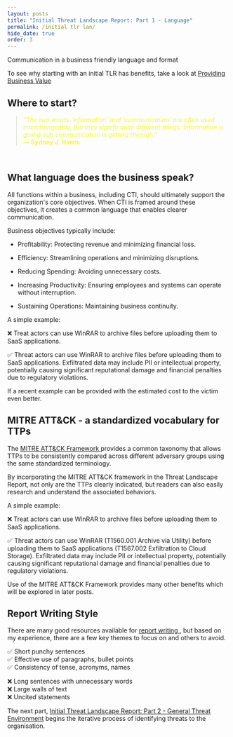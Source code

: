 ```yaml
---
layout: posts
title: "Initial Threat Landscape Report: Part 1 - Language"
permalink: /initial tlr lan/
hide_date: true
order: 3
---
```


Communication in a business friendly language and format

To see why starting with an initial TLR has benefits, take a look at <a href="/providing value/">Providing Business Value </a>

## Where to start?

<blockquote style="margin-top: 10px; margin-left: 20px; font-style: italic; color: #f4f938;">
  “The two words 'information' and 'communication' are often used interchangeably, but they signify quite different things. Information is giving out; communication is getting through.”<br>
  <span style="font-style: normal; font-weight: bold;">— Sydney J. Harris</span>
</blockquote><br>

<!-- If your organisation already has a CTI strategy in place see the Mature Cyber Threat Landscape Report  -->

## What language does the business speak?

All functions within a business, including CTI, should ultimately support the organization's core objectives. When CTI is framed around these objectives, it creates a common language that enables clearer communication.

Business objectives typically include:

  * Profitability: Protecting revenue and minimizing financial loss.

  * Efficiency: Streamlining operations and minimizing disruptions.

  * Reducing Spending: Avoiding unnecessary costs.

  * Increasing Productivity: Ensuring employees and systems can operate without interruption.

  * Sustaining Operations: Maintaining business continuity.

A simple example:

❌ Treat actors can use WinRAR to archive files before uploading them to SaaS applications. 

✅  Threat actors can use WinRAR to archive files before uploading them to SaaS applications. Exfiltrated data may include PII or intellectual property, potentially causing significant reputational damage and financial penalties due to regulatory violations. 

If a recent example can be provided with the estimated cost to the victim even better.

## MITRE ATT&CK - a standardized vocabulary for TTPs

The <a href="https://attack.mitre.org/matrices/enterprise/">MITRE ATT&CK Framework </a> provides a common taxonomy that allows TTPs to be consistently compared across different adversary groups using the same standardized terminology.

By incorporating the MITRE ATT&CK framework in the Threat Landscape Report, not only are the TTPs clearly indicated, but readers can also easily research and understand the associated behaviors.

A simple example:

❌ Treat actors can use WinRAR to archive files before uploading them to SaaS applications. 

✅  Threat actors can use WinRAR (T1560.001 Archive via Utility) before uploading them to SaaS applications (T1567.002 Exfiltration to Cloud Storage). Exfiltrated data may include PII or intellectual property, potentially causing significant reputational damage and financial penalties due to regulatory violations. 

Use of the MITRE ATT&CK Framework provides many other benefits which will be explored in later posts.

## Report Writing Style

There are many good resources available for <a href="https://www.youtube.com/watch?v=vwKlNZ6mxak">report writing </a>, but based on my experience, there are a few key themes to focus on and others to avoid.

✅  Short punchy sentences <br>
✅  Effective use of paragraphs, bullet points <br>
✅  Consistency of tense, acronyms, names <br>

❌ Long sentences with unnecessary words <br>
❌ Large walls of text <br>
❌ Uncited statements <br>

The next part, <a href="/initial tlr GTE/">Initial Threat Landscape Report: Part 2 - General Threat Environment</a> begins the iterative process of identifying threats to the organisation.

